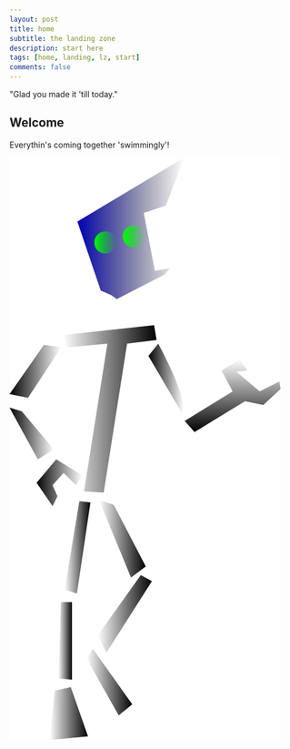 ```yaml
---
layout: post
title: home
subtitle: the landing zone
description: start here
tags: [home, landing, lz, start]
comments: false
---
```


"Glad you made it 'till today."


## Welcome

Everythin's coming together 'swimmingly'!

<img src="/assets/img/robot_lr_display.png" />

